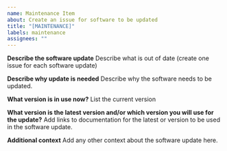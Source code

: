 ```yaml
---
name: Maintenance Item
about: Create an issue for software to be updated
title: "[MAINTENANCE]"
labels: maintenance
assignees: ""
---
```


**Describe the software update**
Describe what is out of date (create one issue for each software update)

**Describe why update is needed**
Describe why the software needs to be updated.

**What version is in use now?**
List the current version

**What version is the latest version and/or which version you will use for the update?**
Add links to documentation for the latest or version to be used in the software update. 

**Additional context**
Add any other context about the software update here.

